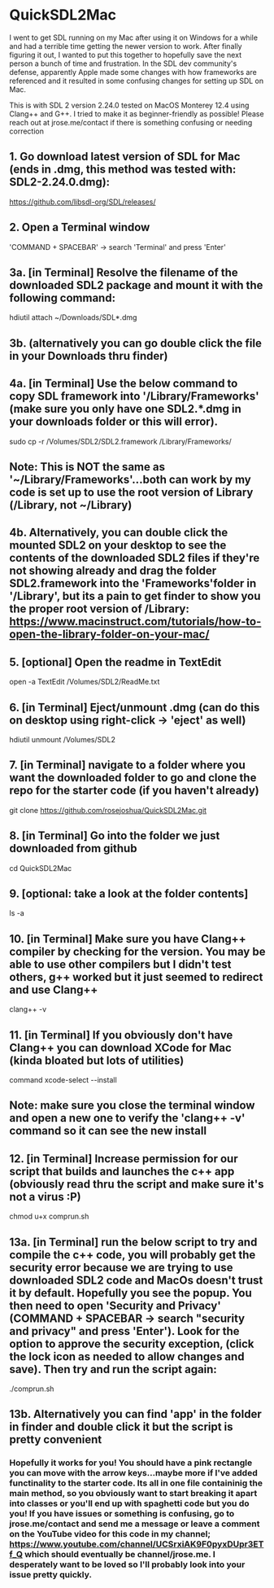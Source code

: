 # QuickSDL2Mac
I went to get SDL running on my Mac after using it on Windows for a while and had a terrible time getting the newer version to work. After finally 
figuring it out, I wanted to put this together to hopefully save the next person a bunch of time and frustration. In the SDL dev community's defense,
apparently Apple made some changes with how frameworks are referenced and it resulted in some confusing changes for setting up SDL on Mac.

This is with SDL 2 version 2.24.0 tested on MacOS Monterey 12.4 using Clang++ and G++. I tried to make it as beginner-friendly as possible! 
Please reach out at jrose.me/contact if there is something confusing or needing correction

## 1. Go download latest version of SDL for Mac (ends in .dmg, this method was tested with: SDL2-2.24.0.dmg): 
https://github.com/libsdl-org/SDL/releases/

## 2. Open a Terminal window
'COMMAND + SPACEBAR' -> search 'Terminal' and press 'Enter'

## 3a. [in Terminal] Resolve the filename of the downloaded SDL2 package and mount it with the following command: 
hdiutil attach ~/Downloads/SDL*.dmg
## 3b. (alternatively you can go double click the file in your Downloads thru finder)


## 4a. [in Terminal] Use the below command to copy SDL framework into '/Library/Frameworks' (make sure you only have one SDL2.*.dmg in your downloads folder or this will error). 
sudo cp -r /Volumes/SDL2/SDL2.framework /Library/Frameworks/
## Note: This is NOT the same as '~/Library/Frameworks'...both can work by my code is set up to use the root version of Library (/Library, not ~/Library)
## 4b. Alternatively, you can double click the mounted SDL2 on your desktop to see the contents of the downloaded SDL2 files if they're not showing already and drag the folder SDL2.framework into the 'Frameworks'folder in '/Library', but its a pain to get finder to show you the proper root version of /Library: https://www.macinstruct.com/tutorials/how-to-open-the-library-folder-on-your-mac/

## 5. [optional] Open the readme in TextEdit
open -a TextEdit /Volumes/SDL2/ReadMe.txt

## 6. [in Terminal] Eject/unmount .dmg (can do this on desktop using right-click -> 'eject' as well)
hdiutil unmount /Volumes/SDL2

## 7. [in Terminal] navigate to a folder where you want the downloaded folder to go and clone the repo for the starter code (if you haven't already)
git clone https://github.com/rosejoshua/QuickSDL2Mac.git

## 8. [in Terminal] Go into the folder we just downloaded from github
cd QuickSDL2Mac

## 9. [optional: take a look at the folder contents]
ls -a

## 10. [in Terminal] Make sure you have Clang++ compiler by checking for the version. You may be able to use other compilers but I didn't test others, g++ worked but it just seemed to redirect and use Clang++
clang++ -v

## 11. [in Terminal] If you obviously don't have Clang++ you can download XCode for Mac (kinda bloated but lots of utilities)
command xcode-select --install
## Note: make sure you close the terminal window and open a new one to verify the 'clang++ -v' command so it can see the new install

## 12. [in Terminal] Increase permission for our script that builds and launches the c++ app (obviously read thru the script and make sure it's not a virus :P)
chmod u+x comprun.sh

## 13a. [in Terminal] run the below script to try and compile the c++ code, you will probably get the security error because we are trying to use downloaded SDL2 code and MacOs doesn't trust it by default. Hopefully you see the popup. You then need to open 'Security and Privacy' (COMMAND + SPACEBAR -> search "security and privacy" and press 'Enter'). Look for the option to approve the security exception, (click the lock icon as needed to allow changes and save). Then try and run the script again:
./comprun.sh

## 13b. Alternatively you can find 'app' in the folder in finder and double click it but the script is pretty convenient

### Hopefully it works for you! You should have a pink rectangle you can move with the arrow keys...maybe more if I've added functinality to the starter code. Its all in one file containinig the main method, so you obviously want to start breaking it apart into classes or you'll end up with spaghetti code but you do you! If you have issues or something is confusing, go to jrose.me/contact and send me a message or leave a comment on the YouTube video for this code in my channel; https://www.youtube.com/channel/UCSrxiAK9F0pyxDUpr3ETf_Q which should eventually be channel/jrose.me. I desperately want to be loved so I'll probably look into your issue pretty quickly.
